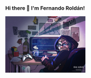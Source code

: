 ### Hi there 👋 I'm Fernando Roldán!

<!--![Cover_image](./cover_image.jpg "Cover image") -->
<img class="center" alt="img" src=" https://github.com/FernandoRoldan93/FernandoRoldan93/blob/master/cover_image.jpg" width="50%" height="auto" />



<!--
**FernandoRoldan93/FernandoRoldan93** is a ✨ _special_ ✨ repository because its `README.md` (this file) appears on your GitHub profile.

Here are some ideas to get you started:

- 🔭 I’m currently working on ...
- 🌱 I’m currently learning ...
- 👯 I’m looking to collaborate on ...
- 🤔 I’m looking for help with ...
- 💬 Ask me about ...
- 📫 How to reach me: ...
- 😄 Pronouns: ...
- ⚡ Fun fact: ...
-->
